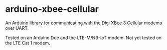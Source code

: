 # arduino-xbee-cellular
An Arduino library for communicating with the Digi XBee 3 Cellular modems over UART.

Tested on an Arduino Due and the LTE-M/NB-IoT modem. Not yet tested on the LTE Cat 1 modem.
